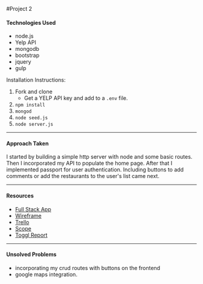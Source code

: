 #Project 2



#### Technologies Used

* node.js
* Yelp API
* mongodb
* bootstrap
* jquery
* gulp

Installation Instructions:
1. Fork and clone
	- Get a YELP API key and add to a `.env` file. 
2. `npm install`
3. `mongod`
4. `node seed.js`
5. `node server.js`

---

#### Approach Taken

I started by building a simple http server with node and some basic routes. Then I incorporated my API to populate the home page. After that I implemented passport for user authentication. Including buttons to add comments or add the restaurants to the user's list came next.

---

#### Resources

- [Full Stack App](https://protected-dusk-42319.herokuapp.com/)
- [Wireframe](https://wireframepro.mockflow.com/view/project2-wdi)
- [Trello](https://trello.com/b/1uyIEQG2/hankertown-wdi-p2)
- [Scope](https://docs.google.com/spreadsheets/d/1fPEp_3yVHGP-gumytykBU2LqkEEujprt5WRHidk6-ko/edit#gid=0)
- [Toggl Report](https://toggl.com/app/reports/summary/2327268/from/2017-10-16/to/2017-10-29/billable/both)

---

#### Unsolved Problems

* incorporating my crud routes with buttons on the frontend
* google maps integration.

